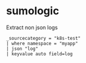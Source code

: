 # sumologic

Extract non json logs

```
_sourcecategory = "k8s-test"
| where namespace = "myapp"
| json "log"
| keyvalue auto field=log
```
